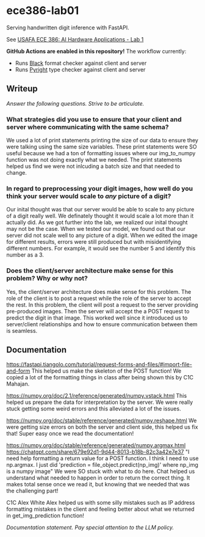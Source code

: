 # ece386-lab01

Serving handwritten digit inference with FastAPI.

See [USAFA ECE 386: AI Hardware Applications - Lab 1](https://usafa-ece.github.io/ece386-book/b1-prediction/lab-digits-api.html)

**GitHub Actions are enabled in this repository!** The workflow currently:

- Runs [Black](https://black.readthedocs.io/en/stable/index.html) format checker against client and server
- Runs [Pyright](https://microsoft.github.io/pyright/#/) type checker against client and server

## Writeup

*Answer the following questions. Strive to be articulate.*

### What strategies did you use to ensure that your client and server where communicating with the same schema?
We used a lot of print statements printing the size of our data to ensure they were talking using the same size variables. These print statements were SO useful because we had a ton of formatting issues where our img_to_numpy
function was not doing exactly what we needed. The print statements helped us find we were not inlcuding a batch size
and that needed to change. 

### In regard to preprocessing your digit images, how well do you think your server would scale to *any* picture of a digit?
Our inital thought was that our server would be able to scale to any picture of a digit really well. We definately thought it would scale a lot more than it actually did. As we got further into the lab, we realized our inital thought may not be the case. When we tested our model, we found out that our server did not scale well to any picture of a digit. When we edited the image for different results, errors were still produced but with misidentifying different numbers. For example, it would see the number 5 and identify this number as a 3. 

### Does the client/server architecture make sense for this problem? Why or why not?
Yes, the client/server architecture does make sense for this problem. The role of the client is to post a request while the role of the server to accept the rest. In this problem, the client will post a request to the server providing pre-produced images. Then the server will accept the a POST request to predict the digit in that image. This worked well since it introduced us to server/client relationships and how to ensure communication between them is seamless. 

## Documentation
https://fastapi.tiangolo.com/tutorial/request-forms-and-files/#import-file-and-form
This helped us make the skeleton of the POST function! We copied a lot of the formatting things in class
after being shown this by C1C Mahajan. 

https://numpy.org/doc/2.1/reference/generated/numpy.vstack.html
This helped us prepare the data for interpretation by the server. We were really stuck getting some weird
errors and this alleviated a lot of the issues. 

https://numpy.org/doc/stable/reference/generated/numpy.reshape.html
We were getting size errors on both the server and client side, this helped us fix that! Super easy once we
read the documentation!

https://numpy.org/doc/stable/reference/generated/numpy.argmax.html
https://chatgpt.com/share/679e92d1-9d44-8013-b18b-82c3a42e7e37
"I need help formatting a return value for a POST function. I think I need to use np.argmax.
I just did 'prediction = file_object.predict(np_img)' where np_img is a numpy image"
We were SO stuck with what to do here. Chat helped us understand what needed to happen in order to return
the correct thing. It makes total sense once we read it, but knowing that we needed that was the challenging
part!

C1C Alex White
Alex helped us with some silly mistakes such as IP address formatting mistakes in the client and feeling better
about what we returned in get_img_prediction function!

*Documentation statement. Pay special attention to the LLM policy.*
